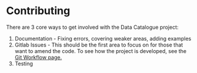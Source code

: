 # Contributing

There are 3 core ways to get involved with the Data Catalogue project:

1. Documentation - Fixing errors, covering weaker areas, adding examples
2. Gitlab Issues - This should be the first area to focus on for those that want to amend the code. To see how the project is developed, see the [Git Workflow page.](/./Devops/General/Development_Methodology/git_workflow.md)
3. Testing



